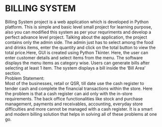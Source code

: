 # BILLING SYSTEM <br>
Billing System project is a web application which is developed in Python platform. This is simple and basic level small project for learning purpose, also you can modified this system as per your requriments and develop a perfect advance level project. Talking about the application, the project contains only the admin side. The admin just has to select among the food and drinks items, enter the quantity and click on the total button to view the total price.Here, GUI is created using Python Tkinter. Here, the user can enter customer details and select items from the menu. The software displays the menu items as category wise. Users can generate bills after selecting at least 1 item. The system displays a bill inside the ‘Bill Area’ section. <br>
Problem Statement: <br>
Most of the businesses, retail or QSR, till date use the cash register to tender cash and complete the financial transactions within the store. Here the problem is that a cash register can aid only with the in-store requirements. The back office functionalities like stock and purchase management, payments and receivables, accounting, everyday store difficulties and more cannot be managed with a cash register. It is a smart and modern billing solution that helps in solving all of these problems at one go.
